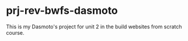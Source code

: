 # prj-rev-bwfs-dasmoto
This is my Dasmoto's project for unit 2 in the build websites from scratch course. 
